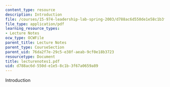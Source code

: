 ```yaml
---
content_type: resource
description: Introduction
file: /courses/15-974-leadership-lab-spring-2003/d788ac6d550de1e58c1b3f67a0659a89_lecturenotes1.pdf
file_type: application/pdf
learning_resource_types:
- Lecture Notes
ocw_type: OCWFile
parent_title: Lecture Notes
parent_type: CourseSection
parent_uid: 76da2f7e-29c5-e38f-aeab-9cf0e18b3723
resourcetype: Document
title: lecturenotes1.pdf
uid: d788ac6d-550d-e1e5-8c1b-3f67a0659a89
---
```

Introduction

